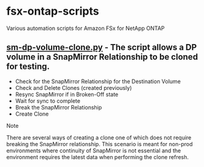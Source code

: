 # fsx-ontap-scripts
Various automation scripts for Amazon FSx for NetApp ONTAP

## [sm-dp-volume-clone.py](/python/sm-dp-volume-clone.py) - The script allows a DP volume in a SnapMirror Relationship to be cloned for testing. 
- Check for the SnapMirror Relationship for the Destination Volume
- Check and Delete Clones (created previously)
- Resync SnapMirror if in Broken-Off state
- Wait for sync to complete
- Break the SnapMirror Relationship
- Create Clone

> [!NOTE]
> There are several ways of creating a clone one of which does not require breaking the SnapMirror relationship. This scenario is meant for non-prod environments where continuity of SnapMirror is not essential and the environment requires the latest data when performing the clone refresh.
